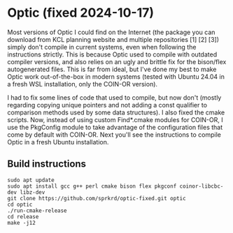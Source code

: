 # Optic (fixed 2024-10-17)

Most versions of Optic I could find on the Internet (the package you can download from KCL planning website and multiple repositories [1] [2] [3]) simply don't compile in current systems, even when following the instructions strictly. This is because Optic used to compile with outdated compiler versions, and also relies on an ugly and brittle fix for the bison/flex autogenerated files. This is far from ideal, but I've done my best to make Optic work out-of-the-box in modern systems (tested with Ubuntu 24.04 in a fresh WSL installation, only the COIN-OR version).

I had to fix some lines of code that used to compile, but now don't (mostly regarding copying unique pointers and not adding a const qualifier to comparison methods used by some data structures). I also fixed the cmake scripts. Now, instead of using custom Find\*.cmake modules for COIN-OR, I use the PkgConfig module to take advantage of the configuration files that come by default with COIN-OR. Next you'll see the instructions to compile Optic in a fresh Ubuntu installation.

## Build instructions

```
sudo apt update
sudo apt install gcc g++ perl cmake bison flex pkgconf coinor-libcbc-dev libz-dev
git clone https://github.com/sprkrd/optic-fixed.git optic
cd optic
./run-cmake-release
cd release
make -j12
```


